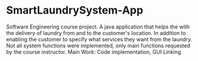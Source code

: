# SmartLaundrySystem-App
Software Engineering course project.
A java application that helps the with the delivery of laundry from and to the customer's location.
In addition to enabling the customer to specify what services they want from the laundry.
Not all system functions were implemented, only main functions requested by the course instructor.
Main Work: Code implementation, GUI Linking
